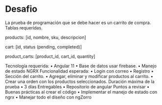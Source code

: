 # Desafio

La prueba de programación que se debe hacer es un carrito de compra.
Tablas requeridas.

products: [id, nombre, sku, descripcion]

cart: [id, status (pending, completed)]

product_carts: [product_id, cart_id, quantity]

Tecnología requerida:
• Angular 11
• Base de datos usar firebase.
• Manejo de estado NGRX
Funcionalidad esperada:
• Login con correo
• Registro
• Sección del carrito.
• Agregar, eliminar y modificar productos al carrito.
• Crear una orden con los productos seleccionados.
Duración máxima de la prueba
• 3 días
Entregables
• Repositorio de angular
Puntos a revisar
• Buenas prácticas al crear el código
• Implementar el manejo de estado con ngrx
• Manejar todo el diseño con ngZorro
